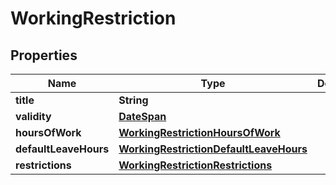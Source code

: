 

# WorkingRestriction

## Properties

Name | Type | Description | Notes
------------ | ------------- | ------------- | -------------
**title** | **String** |  | 
**validity** | [**DateSpan**](DateSpan.md) |  | 
**hoursOfWork** | [**WorkingRestrictionHoursOfWork**](WorkingRestrictionHoursOfWork.md) |  | 
**defaultLeaveHours** | [**WorkingRestrictionDefaultLeaveHours**](WorkingRestrictionDefaultLeaveHours.md) |  | 
**restrictions** | [**WorkingRestrictionRestrictions**](WorkingRestrictionRestrictions.md) |  | 



